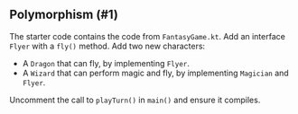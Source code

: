 ## Polymorphism (#1)

The starter code contains the code from `FantasyGame.kt`. Add an interface
`Flyer` with a `fly()` method. Add two new characters:

- A `Dragon` that can fly, by implementing `Flyer`.
- A `Wizard` that can perform magic and fly, by implementing `Magician` and `Flyer`.

Uncomment the  call to `playTurn()` in `main()` and ensure it compiles.